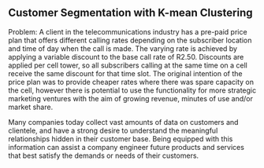 ## Customer Segmentation with K-mean Clustering

Problem: 
A client in the telecommunications industry has a pre-paid price plan that offers different calling rates depending on
the subscriber location and time of day when the call is made. The varying rate is achieved by applying a variable
discount to the base call rate of R2.50. Discounts are applied per cell tower, so all subscribers calling at the same
time on a cell receive the same discount for that time slot. The original intention of the price plan was to provide
cheaper rates where there was spare capacity on the cell, however there is potential to use the functionality for
more strategic marketing ventures with the aim of growing revenue, minutes of use and/or market share.

Many companies today collect vast amounts of data on customers and clientele, and have a strong desire to understand the meaningful relationships hidden in their customer base. Being equipped with this information can assist a company engineer future products and services that best satisfy the demands or needs of their customers.
